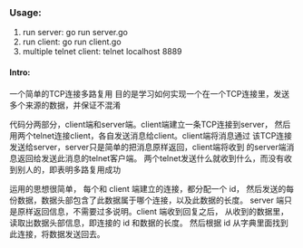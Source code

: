 ### Usage:
1. run server: go run server.go
2. run client: go run client.go
3. multiple telnet client: telnet localhost 8889

#### Intro:
一个简单的TCP连接多路复用
目的是学习如何实现一个在一个TCP连接里，发送多个来源的数据，并保证不混淆

代码分两部分，client端和server端。client端建立一条TCP连接到server，
然后用两个telnet连接client，各自发送消息给client。client端将消息通过
该TCP连接发送给server，server只是简单的把消息原样返回，client端将收到
的server端消息返回给发送此消息的telnet客户端。
两个telnet发送什么就收到什么，而没有收到别人的，即表明多路复用成功

运用的思想很简单， 每个和 client 端建立的连接，都分配一个 id， 
然后发送的每份数据，数据头部包含了此数据属于哪个连接，以及此数据的长度。
server 端只是原样返回信息，不需要过多说明。client 端收到回复之后，
从收到的数据里，读取出数据头部信息，即连接的 id 和数据的长度。
然后根据 id 从字典里面找到此连接，将数据发送回去。